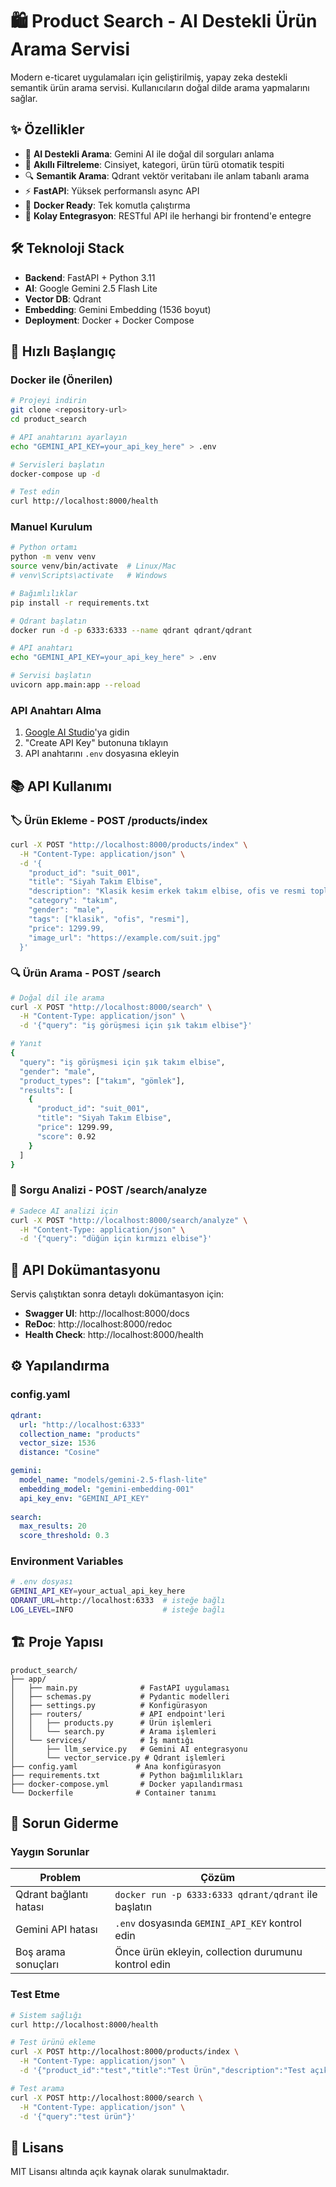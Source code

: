 # 🛍️ Product Search - AI Destekli Ürün Arama Servisi

Modern e-ticaret uygulamaları için geliştirilmiş, yapay zeka destekli semantik ürün arama servisi. Kullanıcıların doğal dilde arama yapmalarını sağlar.

## ✨ Özellikler

- 🤖 **AI Destekli Arama**: Gemini AI ile doğal dil sorguları anlama
- 🎯 **Akıllı Filtreleme**: Cinsiyet, kategori, ürün türü otomatik tespiti  
- 🔍 **Semantik Arama**: Qdrant vektör veritabanı ile anlam tabanlı arama
- ⚡ **FastAPI**: Yüksek performanslı async API
- 🐳 **Docker Ready**: Tek komutla çalıştırma
- 🔗 **Kolay Entegrasyon**: RESTful API ile herhangi bir frontend'e entegre

## 🛠️ Teknoloji Stack

- **Backend**: FastAPI + Python 3.11
- **AI**: Google Gemini 2.5 Flash Lite
- **Vector DB**: Qdrant 
- **Embedding**: Gemini Embedding (1536 boyut)
- **Deployment**: Docker + Docker Compose

## 🚀 Hızlı Başlangıç

### Docker ile (Önerilen)

```bash
# Projeyi indirin
git clone <repository-url>
cd product_search

# API anahtarını ayarlayın
echo "GEMINI_API_KEY=your_api_key_here" > .env

# Servisleri başlatın
docker-compose up -d

# Test edin
curl http://localhost:8000/health
```

### Manuel Kurulum

```bash
# Python ortamı
python -m venv venv
source venv/bin/activate  # Linux/Mac
# venv\Scripts\activate   # Windows

# Bağımlılıklar
pip install -r requirements.txt

# Qdrant başlatın
docker run -d -p 6333:6333 --name qdrant qdrant/qdrant

# API anahtarı
echo "GEMINI_API_KEY=your_api_key_here" > .env

# Servisi başlatın
uvicorn app.main:app --reload
```

### API Anahtarı Alma

1. [Google AI Studio](https://makersuite.google.com/app/apikey)'ya gidin
2. "Create API Key" butonuna tıklayın
3. API anahtarını `.env` dosyasına ekleyin

## 📚 API Kullanımı

### 🏷️ Ürün Ekleme - POST /products/index

```bash
curl -X POST "http://localhost:8000/products/index" \
  -H "Content-Type: application/json" \
  -d '{
    "product_id": "suit_001",
    "title": "Siyah Takım Elbise",
    "description": "Klasik kesim erkek takım elbise, ofis ve resmi toplantılar için ideal",
    "category": "takım",
    "gender": "male",
    "tags": ["klasik", "ofis", "resmi"],
    "price": 1299.99,
    "image_url": "https://example.com/suit.jpg"
  }'
```

### 🔍 Ürün Arama - POST /search

```bash
# Doğal dil ile arama
curl -X POST "http://localhost:8000/search" \
  -H "Content-Type: application/json" \
  -d '{"query": "iş görüşmesi için şık takım elbise"}'

# Yanıt
{
  "query": "iş görüşmesi için şık takım elbise",
  "gender": "male",
  "product_types": ["takım", "gömlek"],
  "results": [
    {
      "product_id": "suit_001",
      "title": "Siyah Takım Elbise",
      "price": 1299.99,
      "score": 0.92
    }
  ]
}
```

### 🧠 Sorgu Analizi - POST /search/analyze

```bash
# Sadece AI analizi için
curl -X POST "http://localhost:8000/search/analyze" \
  -H "Content-Type: application/json" \
  -d '{"query": "düğün için kırmızı elbise"}'
```

## 📖 API Dokümantasyonu

Servis çalıştıktan sonra detaylı dokümantasyon için:

- **Swagger UI**: http://localhost:8000/docs
- **ReDoc**: http://localhost:8000/redoc
- **Health Check**: http://localhost:8000/health

## ⚙️ Yapılandırma

### config.yaml
```yaml
qdrant:
  url: "http://localhost:6333"
  collection_name: "products"
  vector_size: 1536
  distance: "Cosine"

gemini:
  model_name: "models/gemini-2.5-flash-lite"
  embedding_model: "gemini-embedding-001"
  api_key_env: "GEMINI_API_KEY"
  
search:
  max_results: 20
  score_threshold: 0.3
```

### Environment Variables
```bash
# .env dosyası
GEMINI_API_KEY=your_actual_api_key_here
QDRANT_URL=http://localhost:6333  # isteğe bağlı
LOG_LEVEL=INFO                    # isteğe bağlı
```

## 🏗️ Proje Yapısı

```
product_search/
├── app/
│   ├── main.py              # FastAPI uygulaması
│   ├── schemas.py           # Pydantic modelleri
│   ├── settings.py          # Konfigürasyon
│   ├── routers/             # API endpoint'leri
│   │   ├── products.py      # Ürün işlemleri
│   │   └── search.py        # Arama işlemleri
│   └── services/            # İş mantığı
│       ├── llm_service.py   # Gemini AI entegrasyonu
│       └── vector_service.py # Qdrant işlemleri
├── config.yaml             # Ana konfigürasyon
├── requirements.txt         # Python bağımlılıkları
├── docker-compose.yml       # Docker yapılandırması
└── Dockerfile              # Container tanımı
```

## 🐛 Sorun Giderme

### Yaygın Sorunlar

| Problem | Çözüm |
|---------|-------|
| Qdrant bağlantı hatası | `docker run -p 6333:6333 qdrant/qdrant` ile başlatın |
| Gemini API hatası | `.env` dosyasında `GEMINI_API_KEY` kontrol edin |
| Boş arama sonuçları | Önce ürün ekleyin, collection durumunu kontrol edin |

### Test Etme
```bash
# Sistem sağlığı
curl http://localhost:8000/health

# Test ürünü ekleme
curl -X POST http://localhost:8000/products/index \
  -H "Content-Type: application/json" \
  -d '{"product_id":"test","title":"Test Ürün","description":"Test açıklama","category":"test","gender":"male","tags":["test"],"price":100,"image_url":"http://test.com"}'

# Test arama
curl -X POST http://localhost:8000/search \
  -H "Content-Type: application/json" \
  -d '{"query":"test ürün"}'
```

## 📝 Lisans

MIT Lisansı altında açık kaynak olarak sunulmaktadır.